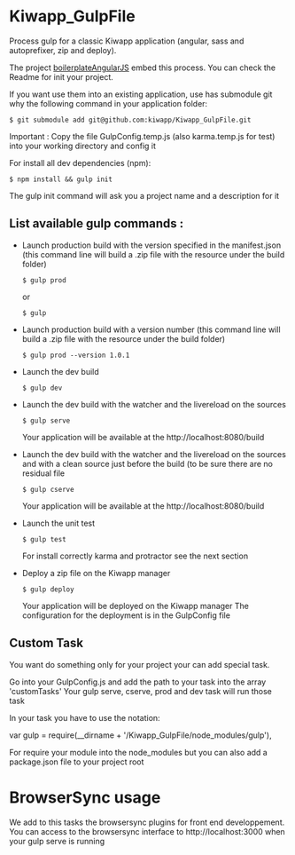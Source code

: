 Kiwapp_GulpFile
===============
Process gulp for a classic Kiwapp application (angular, sass and autoprefixer, zip and deploy).

The project [boilerplateAngularJS](www.github.com) embed this process.
You can check the Readme for init your project.

If you want use them into an existing application, use has submodule git why the following command in your application folder: 

```shell
$ git submodule add git@github.com:kiwapp/Kiwapp_GulpFile.git
```

Important : Copy the file GulpConfig.temp.js (also karma.temp.js for test) into your working directory and config it

For install all dev dependencies (npm):
 
```shell
$ npm install && gulp init
```
 
 The gulp init command will ask you a project name and a description for it 
 
## List available gulp commands :

 
 - Launch production build with the version specified in the manifest.json (this command line will build a .zip file with the resource under the build folder)
 
    ```shell
    $ gulp prod
    ```

    or

    ```shell
    $ gulp
    ```
    
- Launch production build with a version number (this command line will build a .zip file with the resource under the build folder)
 
    ```shell
    $ gulp prod --version 1.0.1
    ```


- Launch the dev build

    ```shell
    $ gulp dev
    ```
    
- Launch the dev build with the watcher and the livereload on the sources
 
    ```shell
    $ gulp serve
    ```
    
    Your application will be available at the http://localhost:8080/build
    
- Launch the dev build with the watcher and the livereload on the sources and with a clean source just before the build (to be sure there are no residual file
     
    ```shell
    $ gulp cserve
    ```
        
    Your application will be available at the http://localhost:8080/build
    
- Launch the unit test
     
    ```shell
    $ gulp test
    ```
        
    For install correctly karma and protractor see the next section
        
- Deploy a zip file on the Kiwapp manager

    ```shell
    $ gulp deploy
    ```
    
    Your application will be deployed on the Kiwapp manager
    The configuration for the deployment is in the GulpConfig file
    

## Custom Task

You want do something only for your project your can add special task.

Go into your GulpConfig.js and add the path to your task into the array 'customTasks'
Your gulp serve, cserve, prod and dev task will run those task

In your task you have to use the notation:

var gulp = require(__dirname + '/Kiwapp_GulpFile/node_modules/gulp'),

For require your module into the node_modules but you can also add a package.json file to your project root 

# BrowserSync usage

We add to this tasks the browsersync plugins for front end developpement. You can access to the browsersync interface to http://localhost:3000 when your gulp serve is running

 
